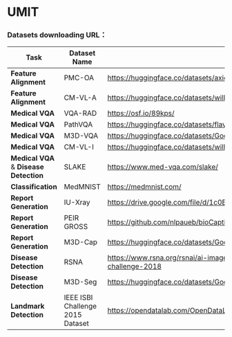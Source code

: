 # UMIT

### Datasets downloading URL：

| Task      | Dataset Name  | Link  |
|--------------|--------------|-------|
| **Feature Alignment**  | PMC-OA   | https://huggingface.co/datasets/axiong/pmc_oa_beta |
| **Feature Alignment**  | CM-VL-A   | https://huggingface.co/datasets/williamliu/ChiMed-VL |
| **Medical VQA**  | VQA-RAD    | https://osf.io/89kps/ |
| **Medical VQA**  | PathVQA    | https://huggingface.co/datasets/flaviagiammarino/path-vqa |
| **Medical VQA**  | M3D-VQA    | https://huggingface.co/datasets/GoodBaiBai88/M3D-VQA |
| **Medical VQA**  | CM-VL-I     | https://huggingface.co/datasets/williamliu/ChiMed-VL |
| **Medical VQA** & **Disease Detection** | SLAKE    | https://www.med-vqa.com/slake/ |
| **Classification**  | MedMNIST    | https://medmnist.com/ |
| **Report Generation**  | IU-Xray  | https://drive.google.com/file/d/1c0BXEuDy8Cmm2jfN0YYGkQxFZd2ZIoLg/view |
| **Report Generation**  | PEIR GROSS  | https://github.com/nlpaueb/bioCaption |
| **Report Generation**  | M3D-Cap  | https://huggingface.co/datasets/GoodBaiBai88/M3D-Cap |
| **Disease Detection**  | RSNA    | https://www.rsna.org/rsnai/ai-image-challenge/rsna-pneumonia-detection-challenge-2018 |
| **Disease Detection**  | M3D-Seg    | https://huggingface.co/datasets/GoodBaiBai88/M3D-Seg |
| **Landmark Detection**  | IEEE ISBI Challenge 2015 Dataset    | https://opendatalab.com/OpenDataLab/Cephalometric_X-ray_Image |


